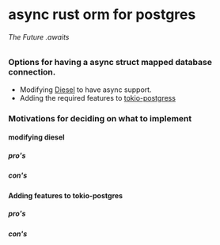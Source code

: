 # async rust orm for postgres
###### The Future .awaits



### Options for having a async struct mapped database connection.
* Modifying [Diesel](diesel.rs) to have async support.
* Adding the required features to [tokio-postgress](https://github.com/sfackler/rust-postgres)


### Motivations for deciding on what to implement

#### modifying diesel

##### pro's

##### con's


#### Adding features to tokio-postgres

##### pro's

##### con's